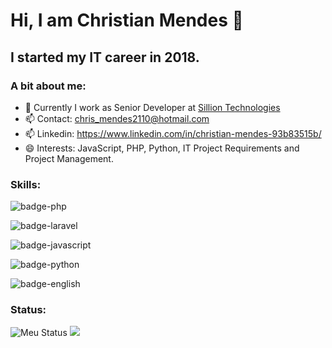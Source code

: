 # Hi, I am Christian Mendes 👋

## I started my IT career in 2018.

### A bit about me:

- 🔭 Currently I work as Senior Developer at [Sillion Technologies](http://www.sillion.com.br/static/)
- 📫 Contact: [chris_mendes2110@hotmail.com](mailto:chris_mendes2110@hotmail.com)
- 📫 Linkedin: https://www.linkedin.com/in/christian-mendes-93b83515b/
- 😄 Interests: JavaScript, PHP, Python, IT Project Requirements and Project Management.


### Skills: 

![badge-php](https://img.shields.io/badge/Php-⭐⭐⭐⭐⭐-green)

![badge-laravel](https://img.shields.io/badge/Laravel-⭐⭐⭐⭐⭐-green)

![badge-javascript](https://img.shields.io/badge/JavaScript-⭐⭐⭐⭐-blue)

![badge-python](https://img.shields.io/badge/Python-⭐⭐-orange)

![badge-english](https://img.shields.io/badge/English-⭐⭐-orange)

### Status:

  ![Meu Status](https://github-readme-stats.vercel.app/api?username=chris-mendes-paiva&show_icons=true)
  <img src="https://github-readme-stats.vercel.app/api/top-langs/?username=chris-mendes-paiva&layout=compact&langs_count=7"/>
